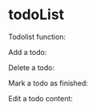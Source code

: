 # todoList

Todolist function:

Add a todo:


Delete a todo:


Mark a todo as finished:


Edit a todo content:


